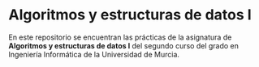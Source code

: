 # Algoritmos y estructuras de datos I

En este repositorio se encuentran las prácticas de la asignatura de **Algoritmos y estructuras de datos I** del segundo curso del grado en Ingeniería Informática de la Universidad de Murcia. 
